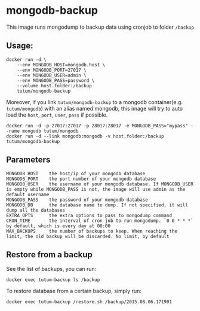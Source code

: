 # mongodb-backup

This image runs mongodump to backup data using cronjob to folder `/backup`

## Usage:

    docker run -d \
        --env MONGODB_HOST=mongodb.host \
        --env MONGODB_PORT=27017 \
        --env MONGODB_USER=admin \
        --env MONGODB_PASS=password \
        --volume host.folder:/backup
        tutum/mongodb-backup

Moreover, if you link `tutum/mongodb-backup` to a mongodb container(e.g. `tutum/mongodb`) with an alias named mongodb, this image will try to auto load the `host`, `port`, `user`, `pass` if possible.

    docker run -d -p 27017:27017 -p 28017:28017 -e MONGODB_PASS="mypass" --name mongodb tutum/mongodb
    docker run -d --link mongodb:mongodb -v host.folder:/backup tutum/mongodb-backup

## Parameters

    MONGODB_HOST    the host/ip of your mongodb database
    MONGODB_PORT    the port number of your mongodb database
    MONGODB_USER    the username of your mongodb database. If MONGODB_USER is empty while MONGODB_PASS is not, the image will use admin as the default username
    MONGODB_PASS    the password of your mongodb database
    MONGODB_DB      the database name to dump. If not specified, it will dump all the databases
    EXTRA_OPTS      the extra options to pass to mongodump command
    CRON_TIME       the interval of cron job to run mongodump. `0 0 * * *` by default, which is every day at 00:00
    MAX_BACKUPS     the number of backups to keep. When reaching the limit, the old backup will be discarded. No limit, by default

## Restore from a backup

See the list of backups, you can run:

    docker exec tutum-backup ls /backup

To restore database from a certain backup, simply run:

    docker exec tutum-backup /restore.sh /backup/2015.08.06.171901
